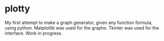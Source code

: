 # plotty
My first attempt to make a graph generator, given any function formula, using python. Matplotlib was used for the graphs. Tkinter was used for the interface. Work in progress.
